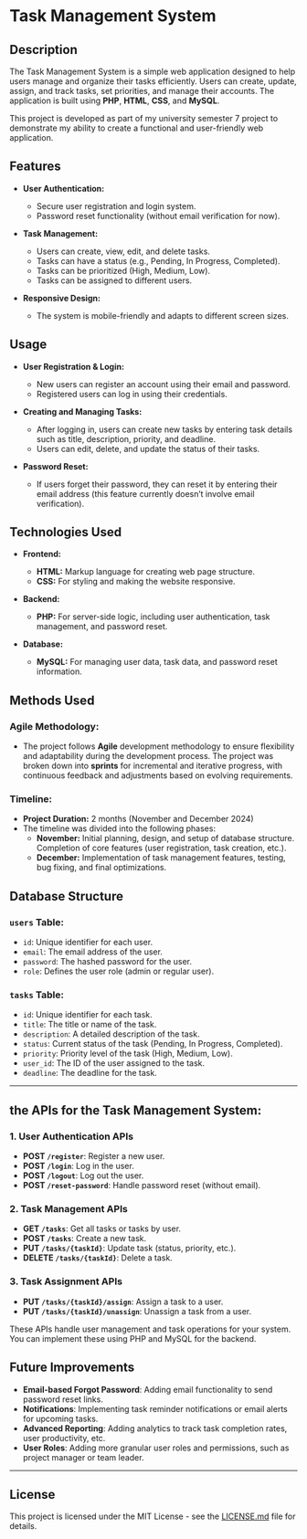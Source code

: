 
# Task Management System

## Description

The Task Management System is a simple web application designed to help users manage and organize their tasks efficiently. Users can create, update, assign, and track tasks, set priorities, and manage their accounts. The application is built using **PHP**, **HTML**, **CSS**, and **MySQL**.

This project is developed as part of my university semester 7 project to demonstrate my ability to create a functional and user-friendly web application.

## Features

- **User Authentication:**
  - Secure user registration and login system.
  - Password reset functionality (without email verification for now).
  
- **Task Management:**
  - Users can create, view, edit, and delete tasks.
  - Tasks can have a status (e.g., Pending, In Progress, Completed).
  - Tasks can be prioritized (High, Medium, Low).
  - Tasks can be assigned to different users.

- **Responsive Design:**
  - The system is mobile-friendly and adapts to different screen sizes.

## Usage

- **User Registration & Login:**
  - New users can register an account using their email and password.
  - Registered users can log in using their credentials.

- **Creating and Managing Tasks:**
  - After logging in, users can create new tasks by entering task details such as title, description, priority, and deadline.
  - Users can edit, delete, and update the status of their tasks.
    
- **Password Reset:**
  - If users forget their password, they can reset it by entering their email address (this feature currently doesn’t involve email verification).

## Technologies Used

- **Frontend:**
  - **HTML:** Markup language for creating web page structure.
  - **CSS:** For styling and making the website responsive.

- **Backend:**
  - **PHP:** For server-side logic, including user authentication, task management, and password reset.
  
- **Database:**
  - **MySQL:** For managing user data, task data, and password reset information.


## Methods Used

### Agile Methodology:
- The project follows **Agile** development methodology to ensure flexibility and adaptability during the development process. The project was broken down into **sprints** for incremental and iterative progress, with continuous feedback and adjustments based on evolving requirements.

### Timeline:
- **Project Duration:** 2 months (November and December 2024)
- The timeline was divided into the following phases:
  - **November:** Initial planning, design, and setup of database structure. Completion of core features (user registration, task creation, etc.).
  - **December:** Implementation of task management features, testing, bug fixing, and final optimizations.



## Database Structure

### `users` Table:
- `id`: Unique identifier for each user.
- `email`: The email address of the user.
- `password`: The hashed password for the user.
- `role`: Defines the user role (admin or regular user).

### `tasks` Table:
- `id`: Unique identifier for each task.
- `title`: The title or name of the task.
- `description`: A detailed description of the task.
- `status`: Current status of the task (Pending, In Progress, Completed).
- `priority`: Priority level of the task (High, Medium, Low).
- `user_id`: The ID of the user assigned to the task.
- `deadline`: The deadline for the task.

---

## the APIs for the **Task Management System**:

### 1. **User Authentication APIs**
   - **POST `/register`**: Register a new user.
   - **POST `/login`**: Log in the user.
   - **POST `/logout`**: Log out the user.
   - **POST `/reset-password`**: Handle password reset (without email).

### 2. **Task Management APIs**
   - **GET `/tasks`**: Get all tasks or tasks by user.
   - **POST `/tasks`**: Create a new task.
   - **PUT `/tasks/{taskId}`**: Update task (status, priority, etc.).
   - **DELETE `/tasks/{taskId}`**: Delete a task.

### 3. **Task Assignment APIs**
   - **PUT `/tasks/{taskId}/assign`**: Assign a task to a user.
   - **PUT `/tasks/{taskId}/unassign`**: Unassign a task from a user.

These APIs handle user management and task operations for your system. You can implement these using PHP and MySQL for the backend.

## Future Improvements

- **Email-based Forgot Password**: Adding email functionality to send password reset links.
- **Notifications**: Implementing task reminder notifications or email alerts for upcoming tasks.
- **Advanced Reporting**: Adding analytics to track task completion rates, user productivity, etc.
- **User Roles**: Adding more granular user roles and permissions, such as project manager or team leader.

---

## License

This project is licensed under the MIT License - see the [LICENSE.md](LICENSE.md) file for details.
